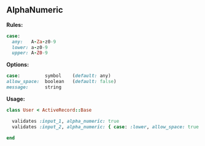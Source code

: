 ## AlphaNumeric

**Rules:**

```ruby
case:
  any:   A-Za-z0-9
  lower: a-z0-9
  upper: A-Z0-9
```

**Options:**

```ruby
case:         symbol    (default: any)
allow_space:  boolean   (default: false)
message:      string
```

**Usage:**

```ruby
class User < ActiveRecord::Base

  validates :input_1, alpha_numeric: true
  validates :input_2, alpha_numeric: { case: :lower, allow_space: true }

end
```

